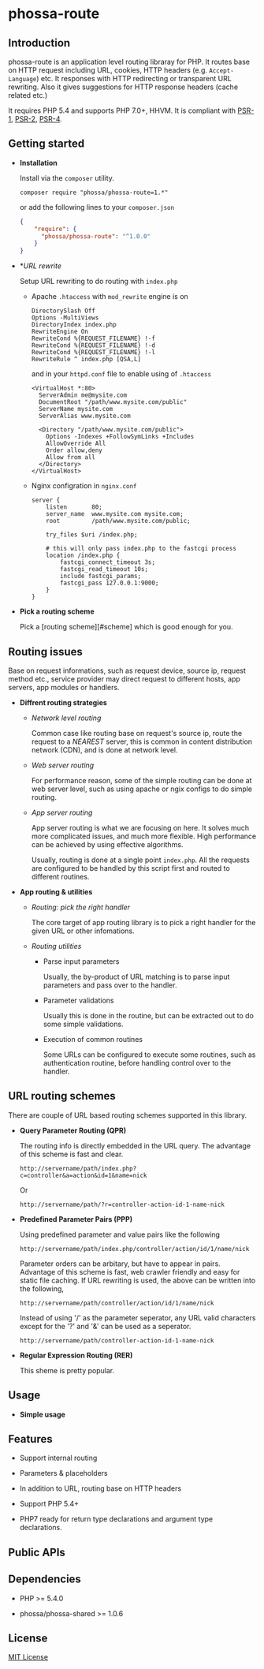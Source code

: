# phossa-route

Introduction
---

phossa-route is an application level routing libraray for PHP. It routes base
on HTTP request including URL, cookies, HTTP headers (e.g. `Accept-Language`)
etc. It responses with HTTP redirecting or transparent URL rewriting. Also it
gives suggestions for HTTP response headers (cache related etc.)

It requires PHP 5.4 and supports PHP 7.0+, HHVM. It is compliant with
[PSR-1][PSR-1], [PSR-2][PSR-2], [PSR-4][PSR-4].

[PSR-1]: http://www.php-fig.org/psr/psr-1/ "PSR-1: Basic Coding Standard"
[PSR-2]: http://www.php-fig.org/psr/psr-2/ "PSR-2: Coding Style Guide"
[PSR-4]: http://www.php-fig.org/psr/psr-4/ "PSR-4: Autoloader"

Getting started
---

- **Installation**

  Install via the `composer` utility.

  ```
  composer require "phossa/phossa-route=1.*"
  ```

  or add the following lines to your `composer.json`

  ```json
  {
      "require": {
        "phossa/phossa-route": "^1.0.0"
      }
  }
  ```

- **URL rewrite*

  Setup URL rewriting to do routing with `index.php`

  - Apache `.htaccess` with `mod_rewrite` engine is on

    ```
    DirectorySlash Off
    Options -MultiViews
    DirectoryIndex index.php
    RewriteEngine On
    RewriteCond %{REQUEST_FILENAME} !-f
    RewriteCond %{REQUEST_FILENAME} !-d
    RewriteCond %{REQUEST_FILENAME} !-l
    RewriteRule ^ index.php [QSA,L]
    ```

    and in your `httpd.conf` file to enable using of `.htaccess`

    ```
    <VirtualHost *:80>
      ServerAdmin me@mysite.com
      DocumentRoot "/path/www.mysite.com/public"
      ServerName mysite.com
      ServerAlias www.mysite.com

      <Directory "/path/www.mysite.com/public">
        Options -Indexes +FollowSymLinks +Includes
        AllowOverride All
        Order allow,deny
        Allow from all
      </Directory>
    </VirtualHost>
    ```

  - Nginx configration in `nginx.conf`

    ```
    server {
        listen       80;
        server_name  www.mysite.com mysite.com;
        root         /path/www.mysite.com/public;

        try_files $uri /index.php;

        # this will only pass index.php to the fastcgi process
        location /index.php {
            fastcgi_connect_timeout 3s;
            fastcgi_read_timeout 10s;
            include fastcgi_params;
            fastcgi_pass 127.0.0.1:9000;
        }
    }
    ```

- **Pick a routing scheme**

  Pick a [routing scheme][#scheme] which is good enough for you.

Routing issues
---

Base on request informations, such as request device, source ip, request method
etc., service provider may direct request to different hosts, app servers, app
modules or handlers.

- **Diffrent routing strategies**

  - *Network level routing*

    Common case like routing base on request's source ip, route the request to
    a *NEAREST* server, this is common in content distribution network (CDN),
    and is done at network level.

  - *Web server routing*

    For performance reason, some of the simple routing can be done at web
    server level, such as using apache or ngix configs to do simple routing.

  - *App server routing*

    App server routing is what we are focusing on here. It solves much more
    complicated issues, and much more flexible. High performance can be
    achieved by using effective algorithms.

    Usually, routing is done at a single point `index.php`. All the requests
    are configured to be handled by this script first and routed to different
    routines.

- **App routing & utilities**

  - *Routing: pick the right handler*

    The core target of app routing library is to pick a right handler for the
    given URL or other infomations.

  - *Routing utilities*

    - Parse input parameters

      Usually, the by-product of URL matching is to parse input parameters and
      pass over to the handler.

    - Parameter validations

      Usually this is done in the routine, but can be extracted out to do some
      simple validations.

    - Execution of common routines

      Some URLs can be configured to execute some routines, such as
      authentication routine, before handling control over to the handler.

<a name="scheme"></a>URL routing schemes
---

There are couple of URL based routing schemes supported in this library.

- **Query Parameter Routing (QPR)**

  The routing info is directly embedded in the URL query. The advantage of this
  scheme is fast and clear.

  ```
  http://servername/path/index.php?c=controller&a=action&id=1&name=nick
  ```

  Or

  ```
  http://servername/path/?r=controller-action-id-1-name-nick
  ```

- **Predefined Parameter Pairs (PPP)**

  Using predefined parameter and value pairs like the following

  ```
  http://servername/path/index.php/controller/action/id/1/name/nick
  ```

  Parameter orders can be arbitary, but have to appear in pairs. Advantage of
  this scheme is fast, web crawler friendly and easy for static file caching.
  If URL rewriting is used, the above can be written into the following,

  ```
  http://servername/path/controller/action/id/1/name/nick
  ```

  Instead of using '/' as the parameter seperator, any URL valid characters
  except for the '?' and '&' can be used as a seperator.

  ```
  http://servername/path/controller-action-id-1-name-nick
  ```

- **Regular Expression Routing (RER)**

  This sheme is pretty popular.

Usage
---

- **Simple usage**

Features
---

- Support internal routing

- Parameters & placeholders

- In addition to URL, routing base on HTTP headers

- Support PHP 5.4+

- PHP7 ready for return type declarations and argument type declarations.

Public APIs
--

Dependencies
---

- PHP >= 5.4.0

- phossa/phossa-shared >= 1.0.6

License
---

[MIT License](http://mit-license.org/)
